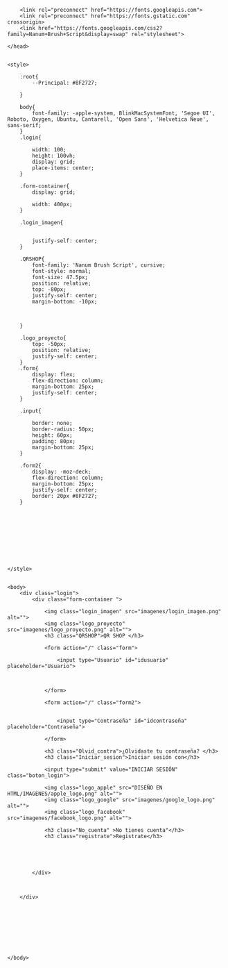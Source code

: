 <!DOCTYPE html>
<html lang="en">
    <head>
        <meta charset="UTF-8">
        <meta http-equiv="X-UA-Compatible" content="ID=edge">
        <meta name="viewport" content="width-device-width, initial-scale=1.0">
        <title>Login</title>

        <link rel="preconnect" href="https://fonts.googleapis.com">
        <link rel="preconnect" href="https://fonts.gstatic.com" crossorigin>
        <link href="https://fonts.googleapis.com/css2?family=Nanum+Brush+Script&display=swap" rel="stylesheet">

    </head>


    <style>

        :root{
            --Principal: #8F2727;
            
        }
        
        body{
            font-family: -apple-system, BlinkMacSystemFont, 'Segoe UI', Roboto, Oxygen, Ubuntu, Cantarell, 'Open Sans', 'Helvetica Neue', sans-serif;
        }
        .login{
           
            width: 100;
            height: 100vh;
            display: grid;
            place-items: center;
        }

        .form-container{
            display: grid;
            
            width: 400px;
        }

        .login_imagen{
            
            
            justify-self: center;
        }

        .QRSHOP{
            font-family: 'Nanum Brush Script', cursive;
            font-style: normal;
            font-size: 47.5px;
            position: relative;
            top: -80px;
            justify-self: center;
            margin-bottom: -10px;
            
            

        }

        .logo_proyecto{
            top: -50px;
            position: relative;
            justify-self: center;
        }
        .form{
            display: flex;
            flex-direction: column;
            margin-bottom: 25px;
            justify-self: center;
        }

        .input{
            
            border: none;
            border-radius: 50px;
            height: 60px;
            padding: 80px;
            margin-bottom: 25px;
        }

        .form2{
            display: -moz-deck;
            flex-direction: column;
            margin-bottom: 25px;
            justify-self: center;
            border: 20px #8F2727;
        }
       




        




    </style>


    <body>
        <div class="login">
            <div class="form-container ">

                <img class="login_imagen" src="imagenes/login_imagen.png" alt="">
                <img class="logo_proyecto" src="imagenes/logo_proyecto.png" alt="">
                <h3 class="QRSHOP">QR SHOP </h3>

                <form action="/" class="form">
                    
                    <input type="Usuario" id="idusuario" placeholder="Usuario"> 
                    
                   
                    
                </form>

                <form action="/" class="form2">
                    
                    
                    <input type="Contraseña" id="idcontraseña" placeholder="Contraseña"> 
                    
                </form>

                <h3 class="Olvid_contra">¿Olvidaste tu contraseña? </h3>
                <h3 class="Iniciar_sesion">Iniciar sesión con</h3>

                <input type="submit" value="INICIAR SESIÓN" class="boton_login">

                <img class="logo_apple" src="DISEÑO EN HTML/IMAGENES/apple_logo.png" alt="">
                <img class="logo_google" src="imagenes/google_logo.png" alt="">
                <img class="logo_facebook" src="imagenes/facebook_logo.png" alt="">

                <h3 class="No_cuenta" >No tienes cuenta"</h3>
                <h3 class="registrate">Registrate</h3>

                

                

            </div>
             
            

        </div>
        
        
        
       

       



    </body>


</html>
